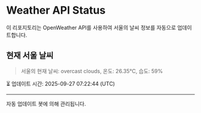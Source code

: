 
# Weather API Status

이 리포지토리는 OpenWeather API를 사용하여 서울의 날씨 정보를 자동으로 업데이트합니다.

## 현재 서울 날씨
> 서울의 현재 날씨: overcast clouds, 온도: 26.35°C, 습도: 59%

⏳ 업데이트 시간: 2025-09-27 07:22:44 (UTC)

---
자동 업데이트 봇에 의해 관리됩니다.
